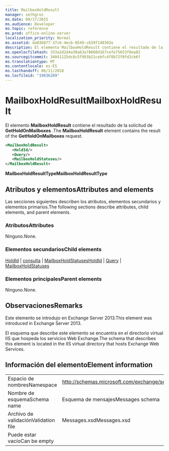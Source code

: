 ```yaml
---
title: MailboxHoldResult
manager: sethgros
ms.date: 09/17/2015
ms.audience: Developer
ms.topic: reference
ms.prod: office-online-server
localization_priority: Normal
ms.assetid: da03b877-37c6-4ecb-8549-c639f140302e
description: El elemento MailboxHoldResult contiene el resultado de la solicitud de GetHoldOnMailboxes.
ms.openlocfilehash: 333a2d2d4a30a63a78660d167cefe75653f8ea82
ms.sourcegitcommit: 34041125dc8c5f993b21cebfc4f8b72f0fd2cb6f
ms.translationtype: MT
ms.contentlocale: es-ES
ms.lasthandoff: 06/11/2018
ms.locfileid: "19836289"
---
```

# <a name="mailboxholdresult"></a><span data-ttu-id="8049f-103">MailboxHoldResult</span><span class="sxs-lookup"><span data-stu-id="8049f-103">MailboxHoldResult</span></span>

<span data-ttu-id="8049f-104">El elemento **MailboxHoldResult** contiene el resultado de la solicitud de **GetHoldOnMailboxes** .</span><span class="sxs-lookup"><span data-stu-id="8049f-104">The **MailboxHoldResult** element contains the result of the **GetHoldOnMailboxes** request.</span></span> 
  
```XML
<MailboxHoldResult>
   <HoldId/>
   <Query/>
   <MailboxHoldStatuses/>
</MailboxHoldResult>
```

<span data-ttu-id="8049f-105">**MailboxHoldResultType**</span><span class="sxs-lookup"><span data-stu-id="8049f-105">**MailboxHoldResultType**</span></span>

## <a name="attributes-and-elements"></a><span data-ttu-id="8049f-106">Atributos y elementos</span><span class="sxs-lookup"><span data-stu-id="8049f-106">Attributes and elements</span></span>

<span data-ttu-id="8049f-107">Las secciones siguientes describen los atributos, elementos secundarios y elementos primarios.</span><span class="sxs-lookup"><span data-stu-id="8049f-107">The following sections describe attributes, child elements, and parent elements.</span></span>
  
### <a name="attributes"></a><span data-ttu-id="8049f-108">Atributos</span><span class="sxs-lookup"><span data-stu-id="8049f-108">Attributes</span></span>

<span data-ttu-id="8049f-109">Ninguno.</span><span class="sxs-lookup"><span data-stu-id="8049f-109">None.</span></span>
  
### <a name="child-elements"></a><span data-ttu-id="8049f-110">Elementos secundarios</span><span class="sxs-lookup"><span data-stu-id="8049f-110">Child elements</span></span>

<span data-ttu-id="8049f-111">[HoldId](holdid.md) | [consulta](query.md) | [MailboxHoldStatuses](mailboxholdstatuses.md)</span><span class="sxs-lookup"><span data-stu-id="8049f-111">[HoldId](holdid.md) | [Query](query.md) | [MailboxHoldStatuses](mailboxholdstatuses.md)</span></span>
  
### <a name="parent-elements"></a><span data-ttu-id="8049f-112">Elementos principales</span><span class="sxs-lookup"><span data-stu-id="8049f-112">Parent elements</span></span>

<span data-ttu-id="8049f-113">Ninguno.</span><span class="sxs-lookup"><span data-stu-id="8049f-113">None.</span></span>
  
## <a name="remarks"></a><span data-ttu-id="8049f-114">Observaciones</span><span class="sxs-lookup"><span data-stu-id="8049f-114">Remarks</span></span>

<span data-ttu-id="8049f-115">Este elemento se introdujo en Exchange Server 2013.</span><span class="sxs-lookup"><span data-stu-id="8049f-115">This element was introduced in Exchange Server 2013.</span></span>
  
<span data-ttu-id="8049f-116">El esquema que describe este elemento se encuentra en el directorio virtual IIS que hospeda los servicios Web Exchange.</span><span class="sxs-lookup"><span data-stu-id="8049f-116">The schema that describes this element is located in the IIS virtual directory that hosts Exchange Web Services.</span></span>
  
## <a name="element-information"></a><span data-ttu-id="8049f-117">Información del elemento</span><span class="sxs-lookup"><span data-stu-id="8049f-117">Element information</span></span>

|||
|:-----|:-----|
|<span data-ttu-id="8049f-118">Espacio de nombres</span><span class="sxs-lookup"><span data-stu-id="8049f-118">Namespace</span></span>  <br/> |http://schemas.microsoft.com/exchange/services/2006/messages  <br/> |
|<span data-ttu-id="8049f-119">Nombre de esquema</span><span class="sxs-lookup"><span data-stu-id="8049f-119">Schema name</span></span>  <br/> |<span data-ttu-id="8049f-120">Esquema de mensajes</span><span class="sxs-lookup"><span data-stu-id="8049f-120">Messages schema</span></span>  <br/> |
|<span data-ttu-id="8049f-121">Archivo de validación</span><span class="sxs-lookup"><span data-stu-id="8049f-121">Validation file</span></span>  <br/> |<span data-ttu-id="8049f-122">Messages.xsd</span><span class="sxs-lookup"><span data-stu-id="8049f-122">Messages.xsd</span></span>  <br/> |
|<span data-ttu-id="8049f-123">Puede estar vacío</span><span class="sxs-lookup"><span data-stu-id="8049f-123">Can be empty</span></span>  <br/> ||
   

